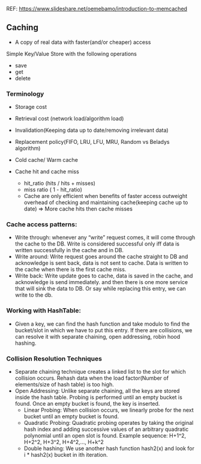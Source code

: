 REF: https://www.slideshare.net/oemebamo/introduction-to-memcached

## Caching
* A copy of real data with faster(and/or cheaper) access

Simple Key/Value Store with the following operations
* save
* get
* delete

### Terminology
* Storage cost
* Retrieval cost (network load/algorithm load)
* Invalidation(Keeping data up to date/removing irrelevant data)
* Replacement policy(FIFO, LRU, LFU, MRU, Random vs Beladys algorithm)
* Cold cache/ Warm cache

* Cache hit and cache miss
  - hit_ratio (hits / hits + misses)
  - miss ratio ( 1 - hit_ratio) 
  - Cache are only efficient when benefits of faster access outweight overhead of checking and maintaining cache(keeping cache up to date) => More cache hits then cache misses


### Cache access patterns:
* Write through: whenever any “write” request comes, it will come through the cache to the DB. Write is considered successful only iff data is written successfully in the cache and in DB.
* Write around: Write request goes around the cache straight to DB and acknowledge is sent back, data is not sent to cache. Data is written to the cache when there is the first cache miss.
* Write back: Write update goes to cache, data is saved in the cache, and acknowledge is send immediately. and then there is one more service that will sink the data to DB. Or say while replacing this entry, we can write to the db.


### Working with HashTable:
* Given a key, we can find the hash function and take modulo to find the bucket/slot in which we have to put this entry. If there are collisions, we can resolve it with separate chaining, open addressing, robin hood hashing.


### Collision Resolution Techniques
* Separate chaining technique creates a linked list to the slot for which collision occurs. Rehash data when the load factor(Number of elements/size of hash table) is too high.
* Open Addressing: Unlike separate chaining, all the keys are stored inside the hash table. Probing is performed until an empty bucket is found. Once an empty bucket is found, the key is inserted.
  - Linear Probing: When collision occurs, we linearly probe for the next bucket until an empty bucket is found.
  - Quadratic Probing: Quadratic probing operates by taking the original hash index and adding successive values of an arbitrary quadratic polynomial until an open slot is found. Example sequence: H+1^2, H+2^2, H+3^2, H+4^2,..., H+k^2
  - Double hashing: We use another hash function hash2(x) and look for i * hash2(x) bucket in ith iteration.
